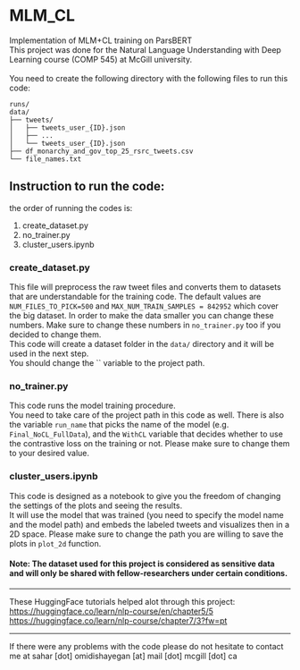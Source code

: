 # MLM_CL
Implementation of MLM+CL training on ParsBERT\
This project was done for the Natural Language Understanding with Deep Learning course (COMP 545) at McGill university.\
\
You need to create the following directory with the following files to run this code:
```
runs/ 
data/ 
├── tweets/
│   ├── tweets_user_{ID}.json
│   ├── ...
│   └── tweets_user_{ID}.json
├── df_monarchy_and_gov_top_25_rsrc_tweets.csv
└── file_names.txt
```

## Instruction to run the code:
the order of running the codes is:
1. create_dataset.py
2. no_trainer.py
3. cluster_users.ipynb
###  create_dataset.py
This file will preprocess the raw tweet files and converts them to datasets that are understandable for the training code. 
The default values are `NUM_FILES_TO_PICK=500` and `MAX_NUM_TRAIN_SAMPLES = 842952` which cover the big dataset. In order to make the data smaller you can change these numbers. Make sure to change these numbers in `no_trainer.py` too if you decided to change them.\
This code will create a dataset folder in the `data/` directory and it will be used in the next step.\
You should change the `` variable to the project path.
### no_trainer.py
This code runs the model training procedure. \
You need to take care of the project path in this code as well. There is also the variable `run_name` that picks the name of the model (e.g. `Final_NoCL_FullData`), and the `WithCL` variable that decides whether to use the contrastive loss on the training or not. Please make sure to change them to your desired value.
### cluster_users.ipynb
This code is designed as a notebook to give you the freedom of changing the settings of the plots and seeing the results.\
It will use the model that was trained (you need to specify the model name and the model path) and embeds the labeled tweets and visualizes then in a 2D space.
Please make sure to change the path you are willing to save the plots in `plot_2d` function.


#### Note: The dataset used for this project is considered as sensitive data and will only be shared with fellow-researchers under certain conditions.

---------

These HuggingFace tutorials helped alot through this project: \
https://huggingface.co/learn/nlp-course/en/chapter5/5 \
https://huggingface.co/learn/nlp-course/chapter7/3?fw=pt


---------
If there were any problems with the code please do not hesitate to contact me at sahar [dot] omidishayegan [at] mail [dot] mcgill [dot] ca

